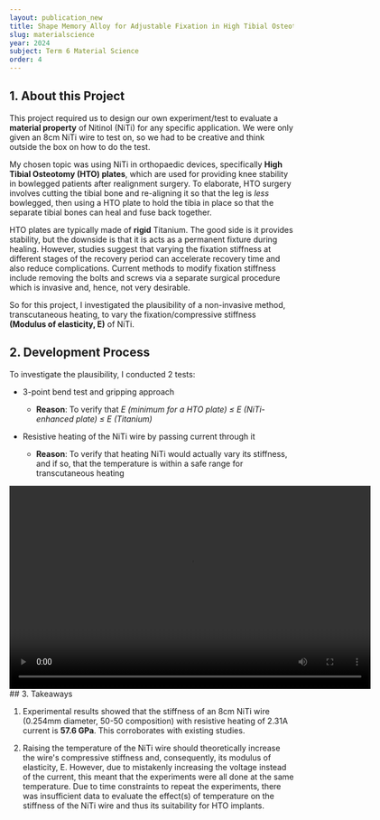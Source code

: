 ```yaml
---
layout: publication_new
title: Shape Memory Alloy for Adjustable Fixation in High Tibial Osteotomy 
slug: materialscience
year: 2024
subject: Term 6 Material Science
order: 4
---
```

## 1. About this Project
This project required us to design our own experiment/test to evaluate a **material property** of Nitinol (NiTi) for any specific application. We were only given an 8cm NiTi wire to test on, so we had to be creative and think outside the box on how to do the test.

My chosen topic was using NiTi in orthopaedic devices, specifically **High Tibial Osteotomy (HTO) plates**, which are used for providing knee stability in bowlegged patients after realignment surgery. To elaborate, HTO surgery involves cutting the tibial bone and re-aligning it so that the leg is *less* bowlegged, then using a HTO plate to hold the tibia in place so that the separate tibial bones can heal and fuse back together.


HTO plates are typically made of **rigid** Titanium. The good side is it provides stability, but the downside is that it is acts as a permanent fixture during healing. However, studies suggest that varying the fixation stiffness at different stages of the recovery period can accelerate recovery time and also reduce complications. Current methods to modify fixation stiffness include removing the bolts and screws via a separate surgical procedure which is invasive and, hence, not very desirable. 

So for this project, I investigated the plausibility of a non-invasive method, transcutaneous heating, to vary the fixation/compressive stiffness **(Modulus of elasticity, E)** of NiTi. 

## 2. Development Process

To investigate the plausibility, I conducted 2 tests: 
- 3-point bend test and gripping approach
    - **Reason**: To verify that *E (minimum for a HTO plate) ≤ E (NiTi-enhanced plate) ≤ E (Titanium)* 

- Resistive heating of the NiTi wire by passing current through it 
    - **Reason**: To verify that heating NiTi would actually vary its stiffness, and if so, that the temperature is within a safe range for transcutaneous heating
<video width = "640" height="360" controls>
<source src="/assets/img/matsci_vid.mp4" type="video/mp4">
</video>
## 3. Takeaways

1. Experimental results showed that the stiffness of an 8cm NiTi wire (0.254mm diameter, 50-50 composition) with resistive heating of 2.31A current is **57.6 GPa**. This corroborates with existing studies. 

2. Raising the temperature of the NiTi wire should theoretically increase the wire's compressive stiffness and, consequently, its modulus of elasticity, E. However, due to mistakenly increasing the voltage instead of the current, this meant that the experiments were all done at the same temperature. Due to time constraints to repeat the experiments, there was insufficient data to evaluate the effect(s) of temperature on the stiffness of the NiTi wire and thus its suitability for HTO implants. 